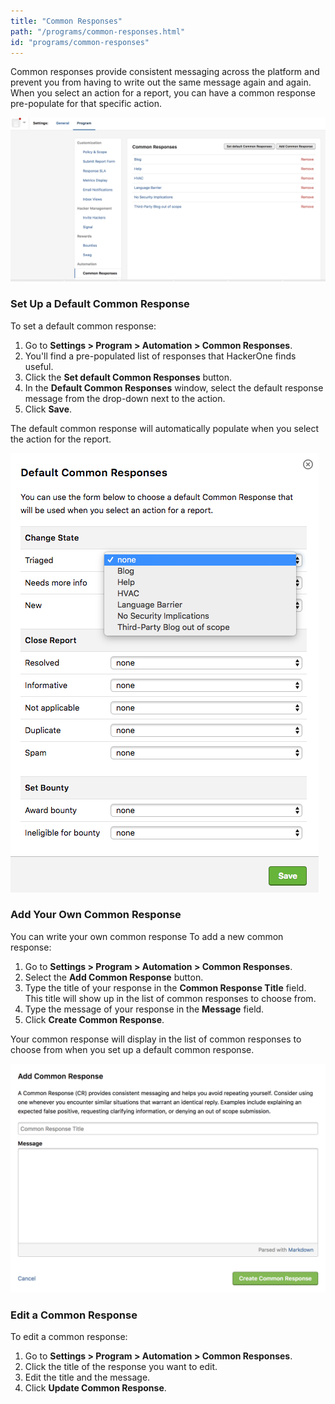 ```yaml
---
title: "Common Responses"
path: "/programs/common-responses.html"
id: "programs/common-responses"
---
```

Common responses provide consistent messaging across the platform and prevent you from having to write out the same message again and again. When you select an action for a report, you can have a common response pre-populate for that specific action.

![common-response-1](./images/common-response-1.png)

### Set Up a Default Common Response
To set a default common response:
1. Go to **Settings > Program > Automation > Common Responses**.
2. You'll find a pre-populated list of responses that HackerOne finds useful.
3. Click the **Set default Common Responses** button.
4. In the **Default Common Responses** window, select the default response message from the drop-down next to the action.
5. Click **Save**.

The default common response will automatically populate when you select the action for the report.

![common-response-2](./images/common-response-2.png)

### Add Your Own Common Response
You can write your own common response
To add a new common response:
1. Go to **Settings > Program > Automation > Common Responses**.
2. Select the **Add Common Response** button.
3. Type the title of your response in the **Common Response Title** field. This title will show up in the list of common responses to choose from.
4. Type the message of your response in the **Message** field.
5. Click **Create Common Response**.

Your common response will display in the list of common responses to choose from when you set up a default common response.

![common-response-3](./images/common-response-3.png)

### Edit a Common Response
To edit a common response:
1. Go to **Settings > Program > Automation > Common Responses**.
2. Click the title of the response you want to edit.
3. Edit the title and the message.
4. Click **Update Common Response**.
